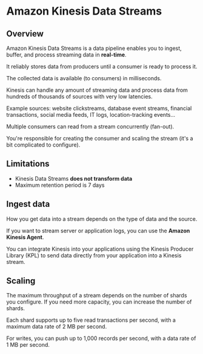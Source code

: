 # Amazon Kinesis Data Streams

## Overview

Amazon Kinesis Data Streams is a data pipeline  enables you to ingest, buffer, and process streaming data in **real-time**.

It reliably stores data from producers until a consumer is ready to process it.

The collected data is available (to consumers) in milliseconds.

Kinesis can handle any amount of streaming data and process data from hundreds of thousands of sources with very low latencies.

Example sources: website clickstreams, database event streams, financial transactions, social media feeds, IT logs, location-tracking events...

Multiple consumers can read from a stream concurrently (fan-out).

You're responsible for creating the consumer and scaling the stream (it's a bit complicated to configure).


## Limitations

- Kinesis Data Streams **does not transform data**
- Maximum retention period is 7 days


## Ingest data

How you get data into a stream depends on the type of data and the source.

If you want to stream server or application logs, you can use the **Amazon Kinesis Agent**. 

You can integrate Kinesis into your applications using the Kinesis Producer Library (KPL) to send data directly from your application into a Kinesis stream.


## Scaling

The maximum throughput of a stream depends on the number of shards you configure. If you need more capacity, you can increase the number of shards.

Each shard supports up to five read transactions per second, with a maximum data rate of 2 MB per second.

For writes, you can push up to 1,000 records per second, with a data rate of 1 MB per second.